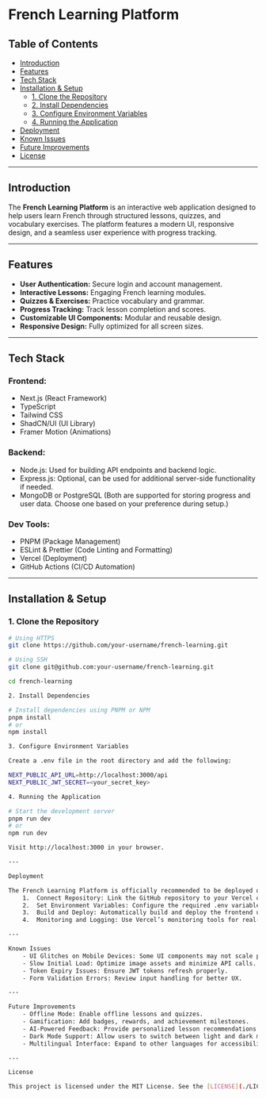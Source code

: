 # French Learning Platform

## Table of Contents
- [Introduction](#introduction)
- [Features](#features)
- [Tech Stack](#tech-stack)
- [Installation & Setup](#installation--setup)
  - [1. Clone the Repository](#1-clone-the-repository)
  - [2. Install Dependencies](#2-install-dependencies)
  - [3. Configure Environment Variables](#3-configure-environment-variables)
  - [4. Running the Application](#4-running-the-application)
- [Deployment](#deployment)
- [Known Issues](#known-issues)
- [Future Improvements](#future-improvements)
- [License](#license)

---

## Introduction
The **French Learning Platform** is an interactive web application designed to help users learn French through structured lessons, quizzes, and vocabulary exercises. The platform features a modern UI, responsive design, and a seamless user experience with progress tracking.

---

## Features
- **User Authentication:** Secure login and account management.
- **Interactive Lessons:** Engaging French learning modules.
- **Quizzes & Exercises:** Practice vocabulary and grammar.
- **Progress Tracking:** Track lesson completion and scores.
- **Customizable UI Components:** Modular and reusable design.
- **Responsive Design:** Fully optimized for all screen sizes.

---

## Tech Stack
### **Frontend:**
- Next.js (React Framework)
- TypeScript
- Tailwind CSS
- ShadCN/UI (UI Library)
- Framer Motion (Animations)

### **Backend:**
- Node.js: Used for building API endpoints and backend logic.
- Express.js: Optional, can be used for additional server-side functionality if needed.
- MongoDB or PostgreSQL (Both are supported for storing progress and user data. Choose one based on your preference during setup.)

### **Dev Tools:**
- PNPM (Package Management)
- ESLint & Prettier (Code Linting and Formatting)
- Vercel (Deployment)
- GitHub Actions (CI/CD Automation)

---

## Installation & Setup

### **1. Clone the Repository**
```bash
# Using HTTPS
git clone https://github.com/your-username/french-learning.git

# Using SSH
git clone git@github.com:your-username/french-learning.git

cd french-learning

2. Install Dependencies

# Install dependencies using PNPM or NPM
pnpm install
# or
npm install

3. Configure Environment Variables

Create a .env file in the root directory and add the following:

NEXT_PUBLIC_API_URL=http://localhost:3000/api
NEXT_PUBLIC_JWT_SECRET=<your_secret_key>

4. Running the Application

# Start the development server
pnpm run dev
# or
npm run dev

Visit http://localhost:3000 in your browser.

---

Deployment

The French Learning Platform is officially recommended to be deployed on **Vercel** for its seamless integration with Next.js. However, it can also be deployed on platforms like Netlify. The steps include:
	1.	Connect Repository: Link the GitHub repository to your Vercel or Netlify account.
	2.	Set Environment Variables: Configure the required .env variables in the platform.
	3.	Build and Deploy: Automatically build and deploy the frontend upon push to the main branch.
	4.	Monitoring and Logging: Use Vercel’s monitoring tools for real-time performance insights.

---

Known Issues
	- UI Glitches on Mobile Devices: Some UI components may not scale properly on smaller screens.
	- Slow Initial Load: Optimize image assets and minimize API calls.
	- Token Expiry Issues: Ensure JWT tokens refresh properly.
	- Form Validation Errors: Review input handling for better UX.

---

Future Improvements
	- Offline Mode: Enable offline lessons and quizzes.
	- Gamification: Add badges, rewards, and achievement milestones.
	- AI-Powered Feedback: Provide personalized lesson recommendations.
	- Dark Mode Support: Allow users to switch between light and dark modes.
	- Multilingual Interface: Expand to other languages for accessibility.

---

License

This project is licensed under the MIT License. See the [LICENSE](./LICENSE) file for details.